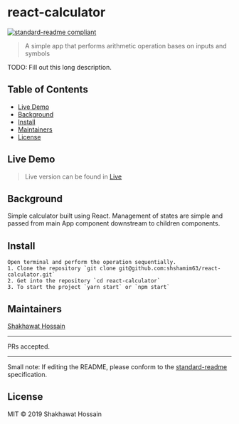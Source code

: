 # react-calculator

[![standard-readme compliant](https://img.shields.io/badge/standard--readme-OK-green.svg?style=flat-square)](https://github.com/RichardLitt/standard-readme)

> A simple app that performs arithmetic operation bases on inputs and symbols

TODO: Fill out this long description.

## Table of Contents

- [Live Demo](#livedemo)
- [Background](#background)
- [Install](#install)
- [Maintainers](#maintainers)
- [License](#license)

## Live Demo

>Live version can be found in [Live](https://minimagic-calculator.herokuapp.com/) 

## Background
Simple calculator built using React. Management of states are simple and passed from main App component downstream to children components.


## Install

```
Open terminal and perform the operation sequentially.
1. Clone the repository `git clone git@github.com:shshamim63/react-calculator.git`
2. Get into the repository `cd react-calculator`
3. To start the project `yarn start` or `npm start`
```

## Maintainers

[Shakhawat Hossain](https://github.com/shshamim63)

___
PRs accepted.
___

Small note: If editing the README, please conform to the [standard-readme](https://github.com/RichardLitt/standard-readme) specification.

## License

MIT © 2019 Shakhawat Hossain
